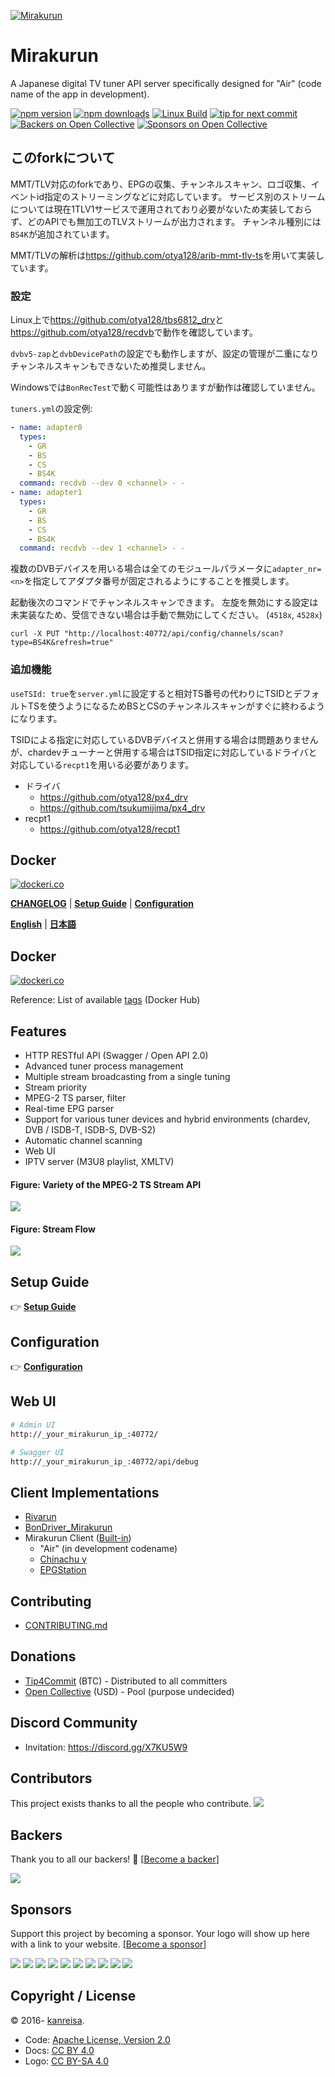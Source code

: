 [![Mirakurun](https://gist.githubusercontent.com/kanreisa/0ab27d7771e97edce5a24cc81b9b8ce6/raw/8e08d3d91390794b139ed593e3a834a8b41f651c/logo-mirakurun_2025-03-29.svg)](https://github.com/Chinachu/Mirakurun)

# Mirakurun

A Japanese digital TV tuner API server specifically designed for "Air" (code name of the app in development).

[![npm version][npm-img]][npm-url]
[![npm downloads][downloads-image]][downloads-url]
[![Linux Build][azure-pipelines-img]][azure-pipelines-url]
[![tip for next commit](https://tip4commit.com/projects/43158.svg)](https://tip4commit.com/github/Chinachu/Mirakurun)
[![Backers on Open Collective](https://opencollective.com/Mirakurun/backers/badge.svg)](#backers)
[![Sponsors on Open Collective](https://opencollective.com/Mirakurun/sponsors/badge.svg)](#sponsors)

## このforkについて

MMT/TLV対応のforkであり、EPGの収集、チャンネルスキャン、ロゴ収集、イベントid指定のストリーミングなどに対応しています。
サービス別のストリームについては現在1TLV1サービスで運用されており必要がないため実装しておらず、どのAPIでも無加工のTLVストリームが出力されます。
チャンネル種別には`BS4K`が追加されています。

MMT/TLVの解析は<https://github.com/otya128/arib-mmt-tlv-ts>を用いて実装しています。

### 設定

Linux上で<https://github.com/otya128/tbs6812_drv>と<https://github.com/otya128/recdvb>で動作を確認しています。

`dvbv5-zap`と`dvbDevicePath`の設定でも動作しますが、設定の管理が二重になりチャンネルスキャンもできないため推奨しません。

Windowsでは`BonRecTest`で動く可能性はありますが動作は確認していません。

`tuners.yml`の設定例:
```yml
- name: adapter0
  types:
    - GR
    - BS
    - CS
    - BS4K
  command: recdvb --dev 0 <channel> - -
- name: adapter1
  types:
    - GR
    - BS
    - CS
    - BS4K
  command: recdvb --dev 1 <channel> - -
```

複数のDVBデバイスを用いる場合は全てのモジュールパラメータに`adapter_nr=<n>`を指定してアダプタ番号が固定されるようにすることを推奨します。

起動後次のコマンドでチャンネルスキャンできます。
左旋を無効にする設定は未実装なため、受信できない場合は手動で無効にしてください。 (`4518x`, `4528x`)

```
curl -X PUT "http://localhost:40772/api/config/channels/scan?type=BS4K&refresh=true"
```

### 追加機能

`useTSId: true`を`server.yml`に設定すると相対TS番号の代わりにTSIDとデフォルトTSを使うようになるためBSとCSのチャンネルスキャンがすぐに終わるようになります。

TSIDによる指定に対応しているDVBデバイスと併用する場合は問題ありませんが、chardevチューナーと併用する場合はTSID指定に対応しているドライバと対応している`recpt1`を用いる必要があります。

* ドライバ
  * <https://github.com/otya128/px4_drv>
  * <https://github.com/tsukumijima/px4_drv>
* recpt1
  * <https://github.com/otya128/recpt1>

## Docker

[![dockeri.co](https://dockeri.co/image/chinachu/mirakurun)][docker-url]

[**CHANGELOG**](CHANGELOG.md) | [**Setup Guide**](doc/Platforms.md) | [**Configuration**](doc/Configuration.md)

[**English**](README.md) | [**日本語**](README.ja.md)

## Docker

[![dockeri.co](https://dockeri.co/image/chinachu/mirakurun)][docker-url]

Reference: List of available [tags](https://hub.docker.com/r/chinachu/mirakurun/tags) (Docker Hub)

## Features

- HTTP RESTful API (Swagger / Open API 2.0)
- Advanced tuner process management
- Multiple stream broadcasting from a single tuning
- Stream priority
- MPEG-2 TS parser, filter
- Real-time EPG parser
- Support for various tuner devices and hybrid environments (chardev, DVB / ISDB-T, ISDB-S, DVB-S2)
- Automatic channel scanning
- Web UI
- IPTV server (M3U8 playlist, XMLTV)

#### Figure: Variety of the MPEG-2 TS Stream API

![](https://gist.githubusercontent.com/kanreisa/0ab27d7771e97edce5a24cc81b9b8ce6/raw/7409e229648e00b55404f9e8342dccb58bbb4ac4/mirakurun-fig-api-variety2.svg)

#### Figure: Stream Flow

![](https://gist.githubusercontent.com/kanreisa/0ab27d7771e97edce5a24cc81b9b8ce6/raw/7409e229648e00b55404f9e8342dccb58bbb4ac4/mirakurun-fig-flow-stream2.svg)

## Setup Guide

👉 [**Setup Guide**](doc/Platforms.md)

## Configuration

👉 [**Configuration**](doc/Configuration.md)

## Web UI

```sh
# Admin UI
http://_your_mirakurun_ip_:40772/

# Swagger UI
http://_your_mirakurun_ip_:40772/api/debug
```

## Client Implementations

- [Rivarun](https://github.com/Chinachu/Rivarun)
- [BonDriver_Mirakurun](https://github.com/Chinachu/BonDriver_Mirakurun)
- Mirakurun Client ([Built-in](https://github.com/Chinachu/Mirakurun/blob/master/src/client.ts))
  - "Air" (in development codename)
  - [Chinachu γ](https://github.com/Chinachu/Chinachu/wiki/Gamma-Installation-V2)
  - [EPGStation](https://github.com/l3tnun/EPGStation)

## Contributing

- [CONTRIBUTING.md](CONTRIBUTING.md)

## Donations

- [Tip4Commit](https://tip4commit.com/github/Chinachu/Mirakurun) (BTC) - Distributed to all committers
- [Open Collective](https://opencollective.com/Mirakurun) (USD) - Pool (purpose undecided)

## Discord Community

- Invitation: https://discord.gg/X7KU5W9

## Contributors

This project exists thanks to all the people who contribute.
<a href="https://github.com/Chinachu/Mirakurun/graphs/contributors"><img src="https://opencollective.com/Mirakurun/contributors.svg?width=890&button=false" /></a>

## Backers

Thank you to all our backers! 🙏 [[Become a backer](https://opencollective.com/Mirakurun#backer)]

<a href="https://opencollective.com/Mirakurun#backers" target="_blank"><img src="https://opencollective.com/Mirakurun/backers.svg?width=890"></a>

## Sponsors

Support this project by becoming a sponsor. Your logo will show up here with a link to your website. [[Become a sponsor](https://opencollective.com/Mirakurun#sponsor)]

<a href="https://opencollective.com/Mirakurun/sponsor/0/website" target="_blank"><img src="https://opencollective.com/Mirakurun/sponsor/0/avatar.svg"></a>
<a href="https://opencollective.com/Mirakurun/sponsor/1/website" target="_blank"><img src="https://opencollective.com/Mirakurun/sponsor/1/avatar.svg"></a>
<a href="https://opencollective.com/Mirakurun/sponsor/2/website" target="_blank"><img src="https://opencollective.com/Mirakurun/sponsor/2/avatar.svg"></a>
<a href="https://opencollective.com/Mirakurun/sponsor/3/website" target="_blank"><img src="https://opencollective.com/Mirakurun/sponsor/3/avatar.svg"></a>
<a href="https://opencollective.com/Mirakurun/sponsor/4/website" target="_blank"><img src="https://opencollective.com/Mirakurun/sponsor/4/avatar.svg"></a>
<a href="https://opencollective.com/Mirakurun/sponsor/5/website" target="_blank"><img src="https://opencollective.com/Mirakurun/sponsor/5/avatar.svg"></a>
<a href="https://opencollective.com/Mirakurun/sponsor/6/website" target="_blank"><img src="https://opencollective.com/Mirakurun/sponsor/6/avatar.svg"></a>
<a href="https://opencollective.com/Mirakurun/sponsor/7/website" target="_blank"><img src="https://opencollective.com/Mirakurun/sponsor/7/avatar.svg"></a>
<a href="https://opencollective.com/Mirakurun/sponsor/8/website" target="_blank"><img src="https://opencollective.com/Mirakurun/sponsor/8/avatar.svg"></a>
<a href="https://opencollective.com/Mirakurun/sponsor/9/website" target="_blank"><img src="https://opencollective.com/Mirakurun/sponsor/9/avatar.svg"></a>

## Copyright / License

&copy; 2016- [kanreisa](https://github.com/kanreisa).

- Code: [Apache License, Version 2.0](LICENSE)
- Docs: [CC BY 4.0](https://creativecommons.org/licenses/by/4.0/)
- Logo: [CC BY-SA 4.0](https://creativecommons.org/licenses/by-sa/4.0/)

[npm-img]: https://img.shields.io/npm/v/mirakurun.svg
[npm-url]: https://npmjs.org/package/mirakurun
[downloads-image]: https://img.shields.io/npm/dm/mirakurun.svg?style=flat
[downloads-url]: https://npmjs.org/package/mirakurun
[azure-pipelines-img]: https://dev.azure.com/chinachu/Mirakurun/_apis/build/status/Chinachu.Mirakurun?branchName=master
[azure-pipelines-url]: https://dev.azure.com/chinachu/Mirakurun/_build/latest?definitionId=1&branchName=master
[docker-url]: https://hub.docker.com/r/chinachu/mirakurun
